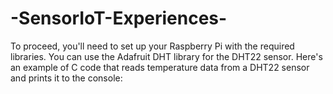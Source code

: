 # -SensorIoT-Experiences-
To proceed, you'll need to set up your Raspberry Pi with the required libraries. You can use the Adafruit DHT library for the DHT22 sensor. Here's an example of C code that reads temperature data from a DHT22 sensor and prints it to the console:
